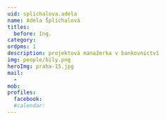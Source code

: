 ```yaml
---
uid: splichalova.adela
name: Adéla Šplíchalová
titles:
  before: Ing.
category:
ordpms: 1
description: projektová manažerka v bankovnictví
img: people/bily.png
heroImg: praha-15.jpg
mail:
  - 
mob:
profiles:
  facebook:
  #calendar: 
---
```

